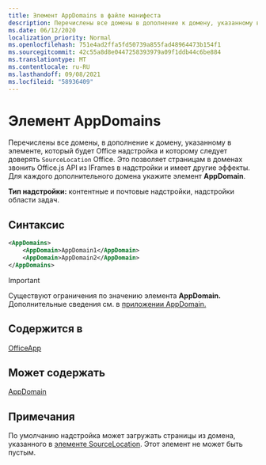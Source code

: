```yaml
---
title: Элемент AppDomains в файле манифеста
description: Перечислены все домены в дополнение к домену, указанному в элементе, Office надстройка будет использовать и должна доверяться `SourceLocation` Office.
ms.date: 06/12/2020
localization_priority: Normal
ms.openlocfilehash: 751e4ad2ffa5fd50739a855fad48964473b154f1
ms.sourcegitcommit: 42c55a8d8e0447258393979a09f1ddb44c6be884
ms.translationtype: MT
ms.contentlocale: ru-RU
ms.lasthandoff: 09/08/2021
ms.locfileid: "58936409"
---
```

# <a name="appdomains-element"></a>Элемент AppDomains

Перечислены все домены, в дополнение к домену, указанному в элементе, который будет Office надстройка и которому следует доверять `SourceLocation` Office. Это позволяет страницам в доменах звонить Office.js API из IFrames в надстройки и имеет другие эффекты. Для каждого дополнительного домена укажите элемент **AppDomain**.

 **Тип надстройки:** контентные и почтовые надстройки, надстройки области задач.

## <a name="syntax"></a>Синтаксис

```XML
<AppDomains>
    <AppDomain>AppDomain1</AppDomain>
    <AppDomain>AppDomain2</AppDomain>
</AppDomains>
```

> [!IMPORTANT]
> Существуют ограничения по значению элемента **AppDomain.** Дополнительные сведения см. в [приложении AppDomain.](appdomain.md)

## <a name="contained-in"></a>Содержится в

[OfficeApp](officeapp.md)

## <a name="can-contain"></a>Может содержать

[AppDomain](appdomain.md)

## <a name="remarks"></a>Примечания

По умолчанию надстройка может загружать страницы из домена, указанного в [элементе SourceLocation](sourcelocation.md). Этот элемент не может быть пустым.
